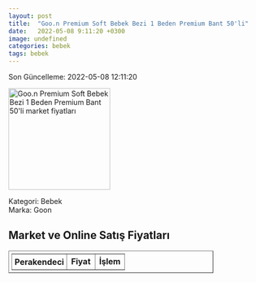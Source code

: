 ```yaml
---
layout: post
title:  "Goo.n Premium Soft Bebek Bezi 1 Beden Premium Bant 50'li"
date:   2022-05-08 9:11:20 +0300
image: undefined
categories: bebek
tags: bebek
---
```


Son Güncelleme: 2022-05-08 12:11:20

<img src="undefined" width="200" alt="Goo.n Premium Soft Bebek Bezi 1 Beden Premium Bant 50'li market fiyatları" />

Kategori: Bebek
<br />
Marka: Goon

<h2>Market ve Online Satış Fiyatları</h2>

<table border="1" style="padding: 5px;width:80%;">
  <tr>
    <td style="padding: 5px;"><strong>Perakendeci</strong></td>
    <td><strong>Fiyat</strong></td>
    <td><strong>İşlem</strong></td>
  </tr>
  
</table>
